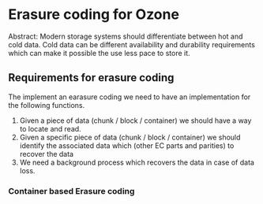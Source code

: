 # Erasure coding for Ozone

Abstract: Modern storage systems should differentiate between hot and cold data. Cold data can be different availability and durability requirements which can make it possible the use less pace to store it.


## Requirements for erasure coding

The implement an earasure coding we need to have an implementation for the following functions.

   1. Given a piece of data (chunk / block / container) we should have a way to locate and read.
   2. Given a specific piece of data (chunk / block / container) we should identify the associated data which (other EC parts and parities) to recover the data
   3. We need a background process which recovers the data in case of data loss. 
   
   ### Container based Erasure coding 